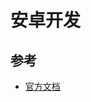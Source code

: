 # 安卓开发

## 参考

- [官方文档](https://developer.android.com/training/basics/firstapp/creating-project?hl=zh-cn)